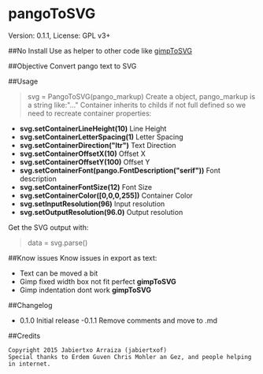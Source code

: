 # pangoToSVG
Version: 0.1.1, License: GPL v3+

##No Install
Use as helper to other code like [gimpToSVG](https://github.com/jabiertxof/gimpToSVG)

##Objective
Convert pango text to SVG

##Usage
> svg = PangoToSVG(pango_markup)
Create a object, pango_markup is a string like:"<markup>...</markup>"
Container inherits to childs if not full defined so we need to recreate container properties:
- **svg.setContainerLineHeight(10)** Line Height
- **svg.setContainerLetterSpacing(1)** Letter Spacing
- **svg.setContainerDirection("ltr")** Text Direction
- **svg.setContainerOffsetX(10)** Offset X
- **svg.setContainerOffsetY(100)** Offset Y
- **svg.setContainerFont(pango.FontDescription("serif"))** Font description
- **svg.setContainerFontSize(12)** Font Size
- **svg.setContainerColor([0,0,0,255])** Container Color
- **svg.setInputResolution(96)** Input resolution
- **svg.setOutputResolution(96.0)** Output resolution

Get the SVG output with:
> data = svg.parse()

##Know issues
Know issues in export as text:
- Text can be moved a bit
- Gimp fixed width box not fit perfect **gimpToSVG**
- Gimp indentation dont work **gimpToSVG**

##Changelog
- 0.1.0 Initial release
-0.1.1 Remove comments and move to .md

##Credits
```
Copyright 2015 Jabiertxo Arraiza (jabiertxof)
Special thanks to Erdem Guven Chris Mohler an Gez, and people helping in internet.
```
